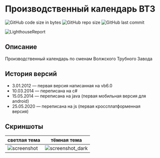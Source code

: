 # Производственный календарь ВТЗ
![GitHub code size in bytes](https://img.shields.io/github/languages/code-size/McFev/vtz-calendar) ![GitHub repo size](https://img.shields.io/github/repo-size/McFev/vtz-calendar) ![GitHub last commit](https://img.shields.io/github/last-commit/McFev/vtz-calendar)

![LighthouseReport](https://github.com/McFev/vtz-calendar/assets/2652370/540ff1a9-f7a1-44a8-9395-ab3c0a17dbc0)

## Описание
Производственный календарь по сменам Волжского Трубного Завода

## История версий
* 3.01.2012 — первая версия написанная на vb6.0
* 10.03.2014 — переписана на c#
* 15.05.2014 — переписана на java (первая мобильная версия для android)
* 25.05.2020 — переписана на js (первая кроссплатформенная версия)

## Скриншоты
**светлая тема** | **тёмная тема**
------------ | -------------
 ![screenshot](https://github.com/McFev/vtz-calendar/assets/2652370/6a42c124-23b3-465e-b0a0-ec805683af1d) | ![screenshot_dark](https://github.com/McFev/vtz-calendar/assets/2652370/123d77ae-92f6-40bb-839d-40547ec454d7)
